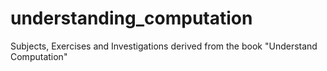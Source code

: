 understanding_computation
=========================

Subjects, Exercises and Investigations derived from the book "Understand Computation"

